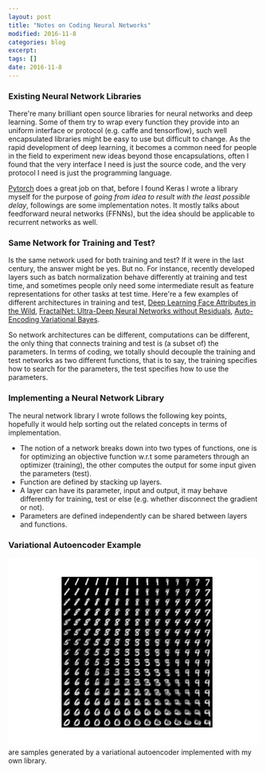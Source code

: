 ```yaml
---
layout: post
title: "Notes on Coding Neural Networks"
modified: 2016-11-8
categories: blog
excerpt:
tags: []
date: 2016-11-8
---
```


### Existing Neural Network Libraries
There're many brilliant open source libraries for neural networks and deep learning. Some of them try to wrap every function they provide into an uniform interface or protocol (e.g. caffe and tensorflow), such well encapsulated libraries might be easy to use but difficult to change. As the rapid development of deep learning, it becomes a common need for people in the field to experiment new ideas beyond those encapsulations, often I found that the very interface I need is just the source code, and the very protocol I need is just the programming language.

[Pytorch](http://pytorch.org/) does a great job on that, before I found Keras I wrote a library myself for the purpose of *going from idea to result with the least possible delay*, followings are some implementation notes. It mostly talks about feedforward neural networks (FFNNs), but the idea should be applicable to recurrent networks as well.

### Same Network for Training and Test?
Is the same network used for both training and test? If it were in the last century, the answer might be yes. But no. 
For instance, recently developed layers such as batch normalization behave differently at training and test time, and sometimes people only need some intermediate result as feature representations for other tasks at test time. 
Here're a few examples of different architectures in training and test, [Deep Learning Face Attributes in the Wild](http://www.cv-foundation.org/openaccess/content_iccv_2015/papers/Liu_Deep_Learning_Face_ICCV_2015_paper.pdf), [FractalNet: Ultra-Deep Neural Networks without Residuals](https://arxiv.org/abs/1605.07648), [Auto-Encoding Variational Bayes](https://arxiv.org/abs/1312.6114).

So network architectures can be different, computations can be different,
the only thing that connects training and test is (a subset of) the parameters. 
In terms of coding, we totally should decouple the training and test networks as two different functions,
that is to say, the training specifies how to search for the parameters, the test specifies how to use the parameters.

### Implementing a Neural Network Library
The neural network library I wrote follows the following key points, hopefully it would help sorting out the related concepts in terms of implementation.  

- The notion of a network breaks down into two types of functions, one is for optimizing an objective function w.r.t some parameters through an optimizer (training), the other computes the output for some input given the parameters (test).
- Function are defined by stacking up layers.
- A layer can have its parameter, input and output, it may behave differently for training, test or else (e.g. whether disconnect the gradient or not). 
- Parameters are defined independently can be shared between layers and functions.

### Variational Autoencoder Example

![Here](https://raw.githubusercontent.com/dontloo/dontloo.github.io/master/images/vae.png) are samples generated by a variational autoencoder implemented with my own library.
